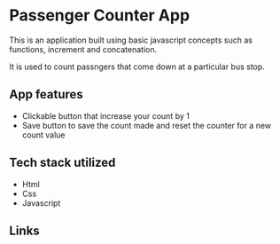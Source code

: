# Passenger Counter App
This is an application built using basic javascript concepts such as functions, increment and concatenation. 

It is used to count passngers that come down at a particular bus stop.

## App features

- Clickable button that increase your count by 1 
- Save button to save the count made and reset the counter for a new count value

## Tech stack utilized

- Html
- Css
- Javascript

## Links
